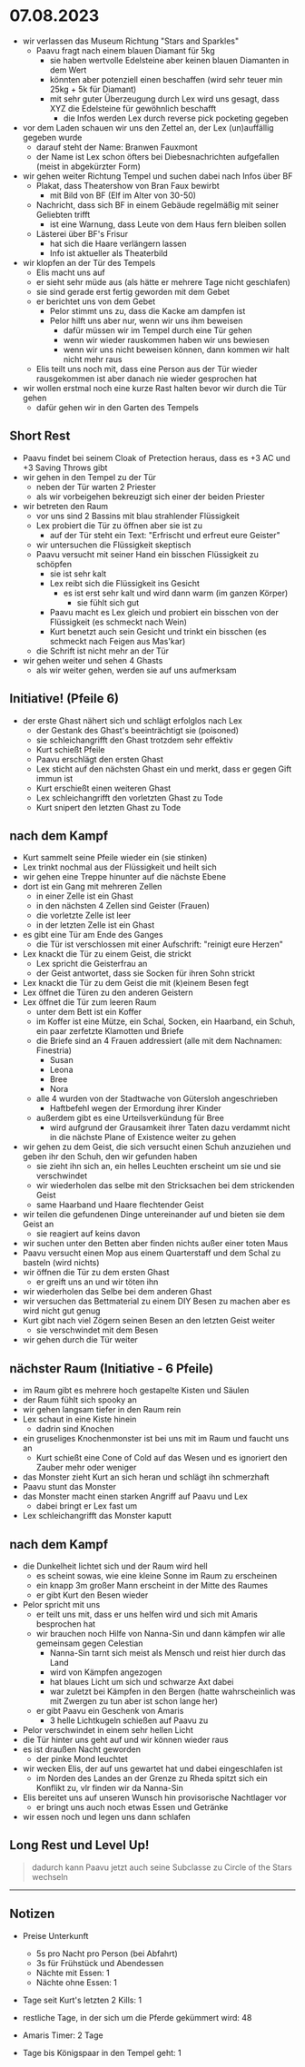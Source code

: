 # 07.08.2023
- wir verlassen das Museum Richtung "Stars and Sparkles"
	- Paavu fragt nach einem blauen Diamant für 5kg
		- sie haben wertvolle Edelsteine aber keinen blauen Diamanten in dem Wert
		- könnten aber potenziell einen beschaffen (wird sehr teuer min 25kg + 5k für Diamant)
		- mit sehr guter Überzeugung durch Lex wird uns gesagt, dass XYZ die Edelsteine für gewöhnlich beschafft
			- die Infos werden Lex durch reverse pick pocketing gegeben
- vor dem Laden schauen wir uns den Zettel an, der Lex (un)auffällig gegeben wurde
	- darauf steht der Name: Branwen Fauxmont
	- der Name ist Lex schon öfters bei Diebesnachrichten aufgefallen (meist in abgekürzter Form)
- wir gehen weiter Richtung Tempel und suchen dabei nach Infos über BF
	- Plakat, dass Theatershow von Bran Faux bewirbt
		- mit Bild von BF (Elf im Alter von 30-50)
	- Nachricht, dass sich BF in einem Gebäude regelmäßig mit seiner Geliebten trifft
		- ist eine Warnung, dass Leute von dem Haus fern bleiben sollen
	- Lästerei über BF's Frisur
		- hat sich die Haare verlängern lassen
		- Info ist aktueller als Theaterbild
- wir klopfen an der Tür des Tempels
	- Elis macht uns auf
	- er sieht sehr müde aus (als hätte er mehrere Tage nicht geschlafen)
	- sie sind gerade erst fertig geworden mit dem Gebet
	- er berichtet uns von dem Gebet
		- Pelor stimmt uns zu, dass die Kacke am dampfen ist
		- Pelor hilft uns aber nur, wenn wir uns ihm beweisen
			- dafür müssen wir im Tempel durch eine Tür gehen
			- wenn wir wieder rauskommen haben wir uns bewiesen
			- wenn wir uns nicht beweisen können, dann kommen wir halt nicht mehr raus
	- Elis teilt uns noch mit, dass eine Person aus der Tür wieder rausgekommen ist aber danach nie wieder gesprochen hat
- wir wollen erstmal noch eine kurze Rast halten bevor wir durch die Tür gehen
	- dafür gehen wir in den Garten des Tempels

## Short Rest
- Paavu findet bei seinem Cloak of Pretection heraus, dass es +3 AC und +3 Saving Throws gibt
- wir gehen in den Tempel zu der Tür
	- neben der Tür warten 2 Priester
	- als wir vorbeigehen bekreuzigt sich einer der beiden Priester
- wir betreten den Raum
	- vor uns sind 2 Bassins mit blau strahlender Flüssigkeit
	- Lex probiert die Tür zu öffnen aber sie ist zu
		- auf der Tür steht ein Text: "Erfrischt und erfreut eure Geister"
	- wir untersuchen die Flüssigkeit skeptisch
	- Paavu versucht mit seiner Hand ein bisschen Flüssigkeit zu schöpfen
		- sie ist sehr kalt
		- Lex reibt sich die Flüssigkeit ins Gesicht
			- es ist erst sehr kalt und wird dann warm (im ganzen Körper)
				- sie fühlt sich gut
		- Paavu macht es Lex gleich und probiert ein bisschen von der Flüssigkeit (es schmeckt nach Wein)
		- Kurt benetzt auch sein Gesicht und trinkt ein bisschen (es schmeckt nach Feigen aus Mas'kar)
	- die Schrift ist nicht mehr an der Tür
- wir gehen weiter und sehen 4 Ghasts
	- als wir weiter gehen, werden sie auf uns aufmerksam

## Initiative! (Pfeile 6)
- der erste Ghast nähert sich und schlägt erfolglos nach Lex
	- der Gestank des Ghast's beeinträchtigt sie (poisoned)
	- sie schleichangrifft den Ghast trotzdem sehr effektiv
	- Kurt schießt Pfeile
	- Paavu erschlägt den ersten Ghast
	- Lex sticht auf den nächsten Ghast ein und merkt, dass er gegen Gift immun ist
	- Kurt erschießt einen weiteren Ghast
	- Lex schleichangrifft den vorletzten Ghast zu Tode
	- Kurt snipert den letzten Ghast zu Tode

## nach dem Kampf
- Kurt sammelt seine Pfeile wieder ein (sie stinken)
- Lex trinkt nochmal aus der Flüssigkeit und heilt sich
- wir gehen eine Treppe hinunter auf die nächste Ebene
- dort ist ein Gang mit mehreren Zellen
	- in einer Zelle ist ein Ghast
	- in den nächsten 4 Zellen sind Geister (Frauen)
	- die vorletzte Zelle ist leer
	- in der letzten Zelle ist ein Ghast
- es gibt eine Tür am Ende des Ganges
	- die Tür ist verschlossen mit einer Aufschrift: "reinigt eure Herzen"
- Lex knackt die Tür zu einem Geist, die strickt
	- Lex spricht die Geisterfrau an
	- der Geist antwortet, dass sie Socken für ihren Sohn strickt
- Lex knackt die Tür zu dem Geist die mit (k)einem Besen fegt
- Lex öffnet die Türen zu den anderen Geistern
- Lex öffnet die Tür zum leeren Raum
	- unter dem Bett ist ein Koffer
	- im Koffer ist eine Mütze, ein Schal, Socken, ein Haarband, ein Schuh, ein paar zerfetzte Klamotten und Briefe
	- die Briefe sind an 4 Frauen addressiert (alle mit dem Nachnamen: Finestria)
		- Susan
		- Leona
		- Bree
		- Nora
	- alle 4 wurden von der Stadtwache von Gütersloh angeschrieben
		- Haftbefehl wegen der Ermordung ihrer Kinder
	- außerdem gibt es eine Urteilsverkündung für Bree
		- wird aufgrund der Grausamkeit ihrer Taten dazu verdammt nicht in die nächste Plane of Existence weiter zu gehen
- wir gehen zu dem Geist, die sich versucht einen Schuh anzuziehen und geben ihr den Schuh, den wir gefunden haben
	- sie zieht ihn sich an, ein helles Leuchten erscheint um sie und sie verschwindet
	- wir wiederholen das selbe mit den Stricksachen bei dem strickenden Geist
	- same Haarband und Haare flechtender Geist
- wir teilen die gefundenen Dinge untereinander auf und bieten sie dem Geist an
	- sie reagiert auf keins davon
- wir suchen unter den Betten aber finden nichts außer einer toten Maus
- Paavu versucht einen Mop aus einem Quarterstaff und dem Schal zu basteln (wird nichts)
- wir öffnen die Tür zu dem ersten Ghast
	- er greift uns an und wir töten ihn
- wir wiederholen das Selbe bei dem anderen Ghast
- wir versuchen das Bettmaterial zu einem DIY Besen zu machen aber es wird nicht gut genug
- Kurt gibt nach viel Zögern seinen Besen an den letzten Geist weiter
	- sie verschwindet mit dem Besen
- wir gehen durch die Tür weiter

## nächster Raum (Initiative - 6 Pfeile)
- im Raum gibt es mehrere hoch gestapelte Kisten und Säulen
- der Raum fühlt sich spooky an
- wir gehen langsam tiefer in den Raum rein
- Lex schaut in eine Kiste hinein
	- dadrin sind Knochen
- ein gruseliges Knochenmonster ist bei uns mit im Raum und faucht uns an
	- Kurt schießt eine Cone of Cold auf das Wesen und es ignoriert den Zauber mehr oder weniger
- das Monster zieht Kurt an sich heran und schlägt ihn schmerzhaft
- Paavu stunt das Monster
- das Monster macht einen starken Angriff auf Paavu und Lex
	- dabei bringt er Lex fast um
- Lex schleichangrifft das Monster kaputt

## nach dem Kampf
- die Dunkelheit lichtet sich und der Raum wird hell
	- es scheint sowas, wie eine kleine Sonne im Raum zu erscheinen
	- ein knapp 3m großer Mann erscheint in der Mitte des Raumes
	- er gibt Kurt den Besen wieder
- Pelor spricht mit uns
	- er teilt uns mit, dass er uns helfen wird und sich mit Amaris besprochen hat
	- wir brauchen noch Hilfe von Nanna-Sin und dann kämpfen wir alle gemeinsam gegen Celestian
		- Nanna-Sin tarnt sich meist als Mensch und reist hier durch das Land
		- wird von Kämpfen angezogen
		- hat blaues Licht um sich und schwarze Axt dabei
		- war zuletzt bei Kämpfen in den Bergen (hatte wahrscheinlich was mit Zwergen zu tun aber ist schon lange her)
	- er gibt Paavu ein Geschenk von Amaris
		- 3 helle Lichtkugeln schießen auf Paavu zu
- Pelor verschwindet in einem sehr hellen Licht
- die Tür hinter uns geht auf und wir können wieder raus
- es ist draußen Nacht geworden
	- der pinke Mond leuchtet
- wir wecken Elis, der auf uns gewartet hat und dabei eingeschlafen ist
	- im Norden des Landes an der Grenze zu Rheda spitzt sich ein Konflikt zu, vlr finden wir da Nanna-Sin
- Elis bereitet uns auf unseren Wunsch hin provisorische Nachtlager vor
	- er bringt uns auch noch etwas Essen und Getränke
- wir essen noch und legen uns dann schlafen

## Long Rest und Level Up!
> dadurch kann Paavu jetzt auch seine Subclasse zu Circle of the Stars wechseln


---
## Notizen
- Preise Unterkunft
	- 5s pro Nacht pro Person (bei Abfahrt)
	- 3s für Frühstück und Abendessen
	- Nächte mit Essen: 1
	- Nächte ohne Essen: 1

- Tage seit Kurt's letzten 2 Kills: 1
- restliche Tage, in der sich um die Pferde gekümmert wird: 48
- Amaris Timer: 2 Tage
- Tage bis Königspaar in den Tempel geht: 1
